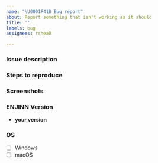 ```yaml
---
name: "\U0001F41B Bug report"
about: Report something that isn't working as it should
title: ''
labels: bug
assignees: rshea0

---
```


<!--
  Are you having trouble figuring out how to use ENJINN? Please make a post on the help forum instead.

  https://github.com/rshea0/enjinn/discussions/categories/help
-->

### Issue description
<!--
  Please include any error messages you receive.
-->

### Steps to reproduce

### Screenshots
<!--
  If applicable, please add screenshots to help explain your problem.
-->

### ENJINN Version
<!--
  Please copy and paste the version shown when you run ENJINN.

  It should look like this:
    enjinn/1.2.0 win32-x64 node-v14.16.1
-->
- **your version**

### OS
<!--
  Please put an "x" in the box for your OS
-->
- [ ] Windows
- [ ] macOS
